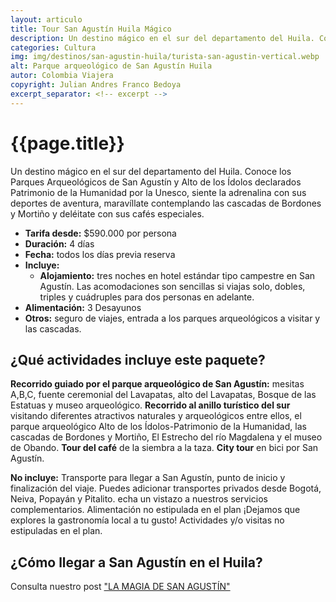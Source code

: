 ```yaml
---
layout: articulo
title: Tour San Agustín Huila Mágico
description: Un destino mágico en el sur del departamento del Huila. Conoce los Parques Arqueológicos de San Agustín y Alto de los Ídolos
categories: Cultura
img: img/destinos/san-agustin-huila/turista-san-agustin-vertical.webp
alt: Parque arqueológico de San Agustín Huila
autor: Colombia Viajera
copyright: Julian Andres Franco Bedoya
excerpt_separator: <!-- excerpt -->
---
```


# {{page.title}}

Un destino mágico en el sur del departamento del Huila. Conoce los Parques Arqueológicos de San Agustín y Alto de los Ídolos declarados Patrimonio de la Humanidad por la Unesco, siente la adrenalina con sus deportes de aventura, maravíllate contemplando las cascadas de Bordones y Mortiño y deléitate con sus cafés especiales.

<!-- excerpt -->

* **Tarifa desde:** $590.000 por persona
* **Duración:** 4 días
* **Fecha:** todos los días previa reserva
* **Incluye:**
  * **Alojamiento:** tres noches en hotel estándar tipo campestre en San Agustín.  Las acomodaciones son sencillas si viajas solo, dobles, triples y cuádruples para dos personas en adelante.
* **Alimentación:** 3 Desayunos
* **Otros:** seguro de viajes, entrada a los parques arqueológicos a visitar y las cascadas.

## ¿Qué actividades incluye este paquete?

**Recorrido guiado por el parque arqueológico de San Agustín:** mesitas A,B,C, fuente ceremonial del Lavapatas, alto del Lavapatas, Bosque de las Estatuas y museo arqueológico. **Recorrido al anillo turístico del sur** visitando diferentes atractivos naturales y arqueológicos entre ellos, el parque arqueológico Alto de los Ídolos-Patrimonio de la Humanidad, las cascadas de Bordones y Mortiño, El Estrecho del río Magdalena y el museo de Obando. **Tour del café** de la siembra a la taza. **City tour** en bici por San Agustín.

**No incluye:** Transporte para llegar a San Agustín, punto de inicio y finalización del viaje. Puedes adicionar transportes privados desde Bogotá, Neiva, Popayán y Pitalito. echa un vistazo a nuestros servicios complementarios. Alimentación no estipulada en el plan ¡Dejamos que explores la gastronomía local a tu gusto! Actividades y/o visitas no estipuladas en el plan.

## ¿Cómo llegar a San Agustín en el Huila?

Consulta nuestro post ["LA MAGIA DE SAN AGUSTÍN"](/cultura/san-agustin/)
